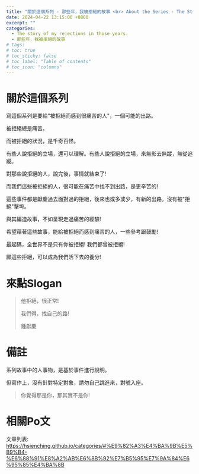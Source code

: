 ```yaml
---
title: "關於這個系列 - 那些年，我被拒絕的故事 <br> About the Series - The Story of My Rejections in Those Years."
date: 2024-04-22 13:15:00 +0800
excerpt: ""
categories: 
  - The story of my rejections in those years.
  - 那些年，我被拒絕的故事
# tags:
# toc: true
# toc_sticky: false
# toc_label: "Table of contents"
# toc_icon: "columns"
---
```


# 關於這個系列

寫這個系列是要給"被拒絕而感到很痛苦的人"，一個可能的出路。

被拒絕總是痛苦。

而被拒絕的狀況，是千奇百怪。

有些人說拒絕的立場，還可以理解。有些人說拒絕的立場，來無影去無蹤，無從追蹤。

對那些說拒絕的人，說完後，事情就結束了!

而我們這些被拒絕的人，很可能在痛苦中找不到出路，是更辛苦的!

這些事件都是獻慶過去面對過的拒絕，後來也或多或少，有新的出路。沒有被"拒絕"擊垮。

與其編造故事，不如呈現走過痛苦的經驗!

希望藉著這些故事，能給被拒絕而感到痛苦的人，一些參考跟鼓勵!

最起碼，全世界不是只有你被拒絕! 我們都曾被拒絕!

願這些拒絕，可以成為我們活下去的養分!

# 來點Slogan

> 他拒絕，很正常!
> 
> 我們得，找自己的路!
> 
> 鍾獻慶

# 備註

系列故事中的人事物，是基於事件進行說明。

但寫作上，沒有針對特定對象，請勿自己跳進來，對號入座。

> 你覺得那是你，那其實不是你!

# 相關Po文

文章列表:  
<https://hsienching.github.io/categories/#%E9%82%A3%E4%BA%9B%E5%B9%B4-%E6%88%91%E8%A2%AB%E6%8B%92%E7%B5%95%E7%9A%84%E6%95%85%E4%BA%8B>
